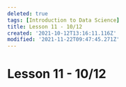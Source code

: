 ```yaml
---
deleted: true
tags: [Introduction to Data Science]
title: Lesson 11 - 10/12
created: '2021-10-12T13:16:11.116Z'
modified: '2021-11-22T09:47:45.271Z'
---
```


# Lesson 11 - 10/12


